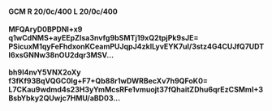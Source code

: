 #### GCM R 20/0c/400 L 20/0c/400
**MFQAryD0BPDNI+x9**<br/>**q1wCdNMS+ayEEpZIsa3nvfg9bSMTj19xQ2tpjPk9sJE=**<br/>**PSicuxM1qyFeFhdxonKCeamPUJqpJ4zklLyvEYK7ul/3stz4G4CUJfQ7UDTI6xsGNNw38nOU2dqr3MSV...**<br/><br/>
**bh9l4nvY5VNX2oXy**<br/>**f3fKf93BqVQGC0lg+F7+Qb88r1wDWRBecXv7h9QFoK0=**<br/>**L7CKau9wdmd4s23H3yYmMcsRFe1vmuojt37fQhaitZDhu6qrEzCSMmI+3BsbYbky2QUwjc7HMU/aBD03...**